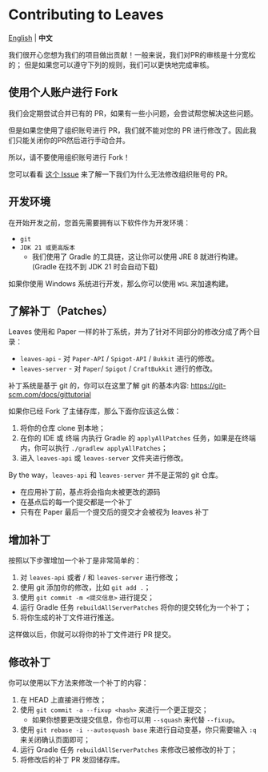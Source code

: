 Contributing to Leaves
===========

[English](https://github.com/LeavesMC/Leaves/blob/master/docs/CONTRIBUTING.md) | **中文**

我们很开心您想为我们的项目做出贡献！一般来说，我们对PR的审核是十分宽松的；
但是如果您可以遵守下列的规则，我们可以更快地完成审核。

## 使用个人账户进行 Fork

我们会定期尝试合并已有的 PR，如果有一些小问题，会尝试帮您解决这些问题。

但是如果您使用了组织账号进行 PR，我们就不能对您的 PR 进行修改了。因此我们只能关闭你的PR然后进行手动合并。

所以，请不要使用组织账号进行 Fork！

您可以看看 [这个 Issue](https://github.com/isaacs/github/issues/1681) 来了解一下我们为什么无法修改组织账号的 PR。

## 开发环境

在开始开发之前，您首先需要拥有以下软件作为开发环境：

- `git`
- `JDK 21 或更高版本`
  - 我们使用了 Gradle 的工具链，这让你可以使用 JRE 8 就进行构建。(Gradle 在找不到 JDK 21 时会自动下载)

如果你使用 Windows 系统进行开发，那么你可以使用 `WSL` 来加速构建。

## 了解补丁（Patches）

Leaves 使用和 Paper 一样的补丁系统，并为了针对不同部分的修改分成了两个目录：

- `leaves-api` - 对 `Paper-API` / `Spigot-API` / `Bukkit` 进行的修改。
- `leaves-server` - 对 `Paper`/ `Spigot` / `CraftBukkit` 进行的修改。

补丁系统是基于 git 的，你可以在这里了解 git 的基本内容: <https://git-scm.com/docs/gittutorial>

如果你已经 Fork 了主储存库，那么下面你应该这么做：

1. 将你的仓库 clone 到本地；
2. 在你的 IDE 或 终端 内执行 Gradle 的 `applyAllPatches` 任务，如果是在终端内，你可以执行 `./gradlew applyAllPatches`；
3. 进入 `leaves-api` 或 `leaves-server` 文件夹进行修改。

By the way，`leaves-api` 和 `leaves-server` 并不是正常的 git 仓库。

- 在应用补丁前，基点将会指向未被更改的源码
- 在基点后的每一个提交都是一个补丁
- 只有在 Paper 最后一个提交后的提交才会被视为 leaves 补丁

## 增加补丁

按照以下步骤增加一个补丁是非常简单的：

1. 对 `leaves-api` 或者 / 和 `leaves-server` 进行修改；
2. 使用 git 添加你的修改，比如 `git add .`；
3. 使用 `git commit -m <提交信息>` 进行提交；
4. 运行 Gradle 任务 `rebuildAllServerPatches` 将你的提交转化为一个补丁；
5. 将你生成的补丁文件进行推送。

这样做以后，你就可以将你的补丁文件进行 PR 提交。

## 修改补丁

你可以使用以下方法来修改一个补丁的内容：

1. 在 HEAD 上直接进行修改；
2. 使用 `git commit -a --fixup <hash>` 来进行一个更正提交；
   - 如果你想要更改提交信息，你也可以用 `--squash` 来代替 `--fixup`。
3. 使用 `git rebase -i --autosquash base` 来进行自动变基，你只需要输入 `:q` 来关闭确认页面即可；
4. 运行 Gradle 任务 `rebuildAllServerPatches` 来修改已被修改的补丁；
5. 将修改后的补丁 PR 发回储存库。

